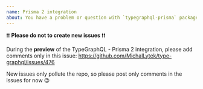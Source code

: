 ```yaml
---
name: Prisma 2 integration
about: You have a problem or question with `typegraphql-prisma` package
---
```


❗️❗️ **Please do not to create new issues** ❗️❗️

During the __preview__ of the TypeGraphQL - Prisma 2 integration, please add comments only in this issue:
https://github.com/MichalLytek/type-graphql/issues/476

New issues only pollute the repo, so please post only comments in the issues for now 😉
